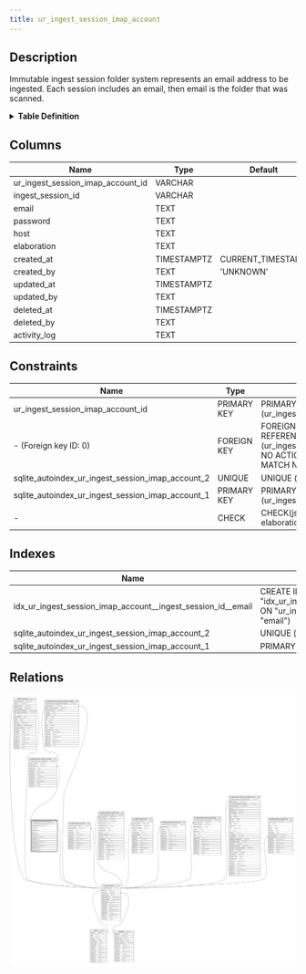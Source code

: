```yaml
---
title: ur_ingest_session_imap_account
---
```


## Description

Immutable ingest session folder system represents an email address to be
ingested. Each session includes an email, then email is the folder that was
scanned.

<details>
<summary><strong>Table Definition</strong></summary>

```sql
CREATE TABLE "ur_ingest_session_imap_account" (
    "ur_ingest_session_imap_account_id" VARCHAR PRIMARY KEY NOT NULL,
    "ingest_session_id" VARCHAR NOT NULL,
    "email" TEXT,
    "password" TEXT,
    "host" TEXT,
    "elaboration" TEXT CHECK(json_valid(elaboration) OR elaboration IS NULL),
    "created_at" TIMESTAMPTZ DEFAULT CURRENT_TIMESTAMP,
    "created_by" TEXT DEFAULT 'UNKNOWN',
    "updated_at" TIMESTAMPTZ,
    "updated_by" TEXT,
    "deleted_at" TIMESTAMPTZ,
    "deleted_by" TEXT,
    "activity_log" TEXT,
    FOREIGN KEY("ingest_session_id") REFERENCES "ur_ingest_session"("ur_ingest_session_id"),
    UNIQUE("ingest_session_id", "email")
)
```

</details>

## Columns

| Name                              | Type        | Default           | Nullable | Children                                                                                                              | Parents                                                                             | Comment                                                 |
| --------------------------------- | ----------- | ----------------- | -------- | --------------------------------------------------------------------------------------------------------------------- | ----------------------------------------------------------------------------------- | ------------------------------------------------------- |
| ur_ingest_session_imap_account_id | VARCHAR     |                   | false    | [ur_ingest_session_imap_acct_folder](/docs/standard-library/rssd-schema/ur_ingest_session_imap_acct_folder) |                                                                                     | {"isSqlDomainZodDescrMeta":true,"isVarChar":true}       |
| ingest_session_id                 | VARCHAR     |                   | false    |                                                                                                                       | [ur_ingest_session](/docs/standard-library/rssd-schema/ur_ingest_session) | {"isSqlDomainZodDescrMeta":true,"isVarChar":true}       |
| email                             | TEXT        |                   | true     |                                                                                                                       |                                                                                     |                                                         |
| password                          | TEXT        |                   | true     |                                                                                                                       |                                                                                     |                                                         |
| host                              | TEXT        |                   | true     |                                                                                                                       |                                                                                     |                                                         |
| elaboration                       | TEXT        |                   | true     |                                                                                                                       |                                                                                     | {"isSqlDomainZodDescrMeta":true,"isJsonText":true}      |
| created_at                        | TIMESTAMPTZ | CURRENT_TIMESTAMP | true     |                                                                                                                       |                                                                                     |                                                         |
| created_by                        | TEXT        | 'UNKNOWN'         | true     |                                                                                                                       |                                                                                     |                                                         |
| updated_at                        | TIMESTAMPTZ |                   | true     |                                                                                                                       |                                                                                     |                                                         |
| updated_by                        | TEXT        |                   | true     |                                                                                                                       |                                                                                     |                                                         |
| deleted_at                        | TIMESTAMPTZ |                   | true     |                                                                                                                       |                                                                                     |                                                         |
| deleted_by                        | TEXT        |                   | true     |                                                                                                                       |                                                                                     |                                                         |
| activity_log                      | TEXT        |                   | true     |                                                                                                                       |                                                                                     | {"isSqlDomainZodDescrMeta":true,"isJsonSqlDomain":true} |

## Constraints

| Name                                              | Type        | Definition                                                                                                                             |
| ------------------------------------------------- | ----------- | -------------------------------------------------------------------------------------------------------------------------------------- |
| ur_ingest_session_imap_account_id                 | PRIMARY KEY | PRIMARY KEY (ur_ingest_session_imap_account_id)                                                                                        |
| - (Foreign key ID: 0)                             | FOREIGN KEY | FOREIGN KEY (ingest_session_id) REFERENCES ur_ingest_session (ur_ingest_session_id) ON UPDATE NO ACTION ON DELETE NO ACTION MATCH NONE |
| sqlite_autoindex_ur_ingest_session_imap_account_2 | UNIQUE      | UNIQUE (ingest_session_id, email)                                                                                                      |
| sqlite_autoindex_ur_ingest_session_imap_account_1 | PRIMARY KEY | PRIMARY KEY (ur_ingest_session_imap_account_id)                                                                                        |
| -                                                 | CHECK       | CHECK(json_valid(elaboration) OR elaboration IS NULL)                                                                                  |

## Indexes

| Name                                                         | Definition                                                                                                                                    |
| ------------------------------------------------------------ | --------------------------------------------------------------------------------------------------------------------------------------------- |
| idx_ur_ingest_session_imap_account__ingest_session_id__email | CREATE INDEX "idx_ur_ingest_session_imap_account__ingest_session_id__email" ON "ur_ingest_session_imap_account"("ingest_session_id", "email") |
| sqlite_autoindex_ur_ingest_session_imap_account_2            | UNIQUE (ingest_session_id, email)                                                                                                             |
| sqlite_autoindex_ur_ingest_session_imap_account_1            | PRIMARY KEY (ur_ingest_session_imap_account_id)                                                                                               |

## Relations

![er](../../../../../../assets/ur_ingest_session_imap_account.svg)
